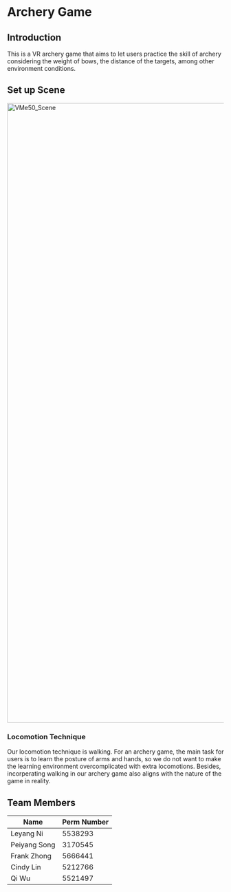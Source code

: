 # Archery Game

## Introduction 
This is a VR archery game that aims to let users practice the skill of archery considering the weight of bows, the distance of the targets, among other environment conditions.

## Set up Scene

<img width="1440" alt="VMe50_Scene" src="https://github.com/LeyangNi/VMe50/assets/107967055/ec6d8e3b-82ca-4877-a170-58b53cde5cdd">

### Locomotion Technique

Our locomotion technique is walking. 
For an archery game, the main task for users is to learn the posture of arms and hands, so we do not want to make the learning environment overcomplicated with extra locomotions. Besides, incorperating walking in our archery game also aligns with the nature of the game in reality. 

## Team Members
|      Name     | Perm Number |
| ------------- | ----------- |
|   Leyang Ni   |   5538293   | 
| Peiyang Song  |   3170545   |
|  Frank Zhong  |   5666441   |
|   Cindy Lin   |   5212766   |
|     Qi Wu     |   5521497   |
